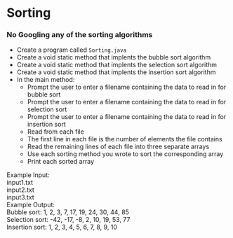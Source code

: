 # Sorting

### No Googling any of the sorting algorithms

- Create a program called `Sorting.java`
- Create a void static method that implents the bubble sort algorithm
- Create a void static method that implents the selection sort algorithm
- Create a void static method that implents the insertion sort algorithm
- In the main method:
  - Prompt the user to enter a filename containing the data to read in for bubble sort
  - Prompt the user to enter a filename containing the data to read in for selection sort
  - Prompt the user to enter a filename containing the data to read in for insertion sort
  - Read from each file
  - The first line in each file is the number of elements the file contains
  - Read the remaining lines of each file into three separate arrays
  - Use each sorting method you wrote to sort the corresponding array
  - Print each sorted array

Example Input:\
input1.txt\
input2.txt\
input3.txt\
Example Output:\
Bubble sort: 1, 2, 3, 7, 17, 19, 24, 30, 44, 85\
Selection sort: -42, -17, -8, 2, 10, 19, 53, 77\
Insertion sort: 1, 2, 3, 4, 5, 6, 7, 8, 9, 10
